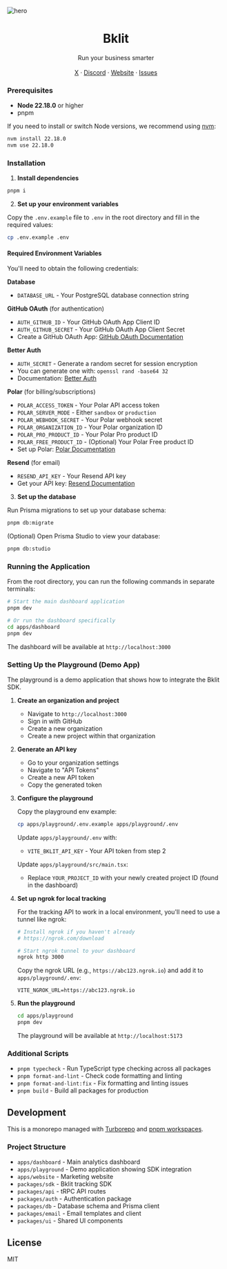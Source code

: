 ![hero](https://repository-images.githubusercontent.com/985341745/de876cb4-a2d4-449f-9e71-38d9910e626e)

<p align="center">
	<h1 align="center"><b>Bklit</b></h1>
<p align="center">
    Run your business smarter
    <br />
    <br />
    <a href="https://x.com/bklitai">X</a>
    ·
    <a href="https://discord.gg/GFfD67gZGf">Discord</a>
    ·
    <a href="https://bklit.com">Website</a>
    ·
    <a href="https://github.com/bklit/bklit/issues">Issues</a>
  </p>
</p>

### Prerequisites

- **Node 22.18.0** or higher
- pnpm

If you need to install or switch Node versions, we recommend using [nvm](https://github.com/nvm-sh/nvm):

```bash
nvm install 22.18.0
nvm use 22.18.0
```

### Installation

1. **Install dependencies**

```bash
pnpm i
```

2. **Set up your environment variables**

Copy the `.env.example` file to `.env` in the root directory and fill in the required values:

```bash
cp .env.example .env
```

#### Required Environment Variables

You'll need to obtain the following credentials:

**Database**

- `DATABASE_URL` - Your PostgreSQL database connection string

**GitHub OAuth** (for authentication)

- `AUTH_GITHUB_ID` - Your GitHub OAuth App Client ID
- `AUTH_GITHUB_SECRET` - Your GitHub OAuth App Client Secret
- Create a GitHub OAuth App: [GitHub OAuth Documentation](https://docs.github.com/en/apps/oauth-apps/building-oauth-apps/creating-an-oauth-app)

**Better Auth**

- `AUTH_SECRET` - Generate a random secret for session encryption
- You can generate one with: `openssl rand -base64 32`
- Documentation: [Better Auth](https://www.better-auth.com/docs/installation)

**Polar** (for billing/subscriptions)

- `POLAR_ACCESS_TOKEN` - Your Polar API access token
- `POLAR_SERVER_MODE` - Either `sandbox` or `production`
- `POLAR_WEBHOOK_SECRET` - Your Polar webhook secret
- `POLAR_ORGANIZATION_ID` - Your Polar organization ID
- `POLAR_PRO_PRODUCT_ID` - Your Polar Pro product ID
- `POLAR_FREE_PRODUCT_ID` - (Optional) Your Polar Free product ID
- Set up Polar: [Polar Documentation](https://docs.polar.sh/)

**Resend** (for email)

- `RESEND_API_KEY` - Your Resend API key
- Get your API key: [Resend Documentation](https://resend.com/docs/introduction)

3. **Set up the database**

Run Prisma migrations to set up your database schema:

```bash
pnpm db:migrate
```

(Optional) Open Prisma Studio to view your database:

```bash
pnpm db:studio
```

### Running the Application

From the root directory, you can run the following commands in separate terminals:

```bash
# Start the main dashboard application
pnpm dev

# Or run the dashboard specifically
cd apps/dashboard
pnpm dev
```

The dashboard will be available at `http://localhost:3000`

### Setting Up the Playground (Demo App)

The playground is a demo application that shows how to integrate the Bklit SDK.

1. **Create an organization and project**
   - Navigate to `http://localhost:3000`
   - Sign in with GitHub
   - Create a new organization
   - Create a new project within that organization

2. **Generate an API key**
   - Go to your organization settings
   - Navigate to "API Tokens"
   - Create a new API token
   - Copy the generated token

3. **Configure the playground**

   Copy the playground env example:

   ```bash
   cp apps/playground/.env.example apps/playground/.env
   ```

   Update `apps/playground/.env` with:
   - `VITE_BKLIT_API_KEY` - Your API token from step 2

   Update `apps/playground/src/main.tsx`:
   - Replace `YOUR_PROJECT_ID` with your newly created project ID (found in the dashboard)

4. **Set up ngrok for local tracking**

   For the tracking API to work in a local environment, you'll need to use a tunnel like ngrok:

   ```bash
   # Install ngrok if you haven't already
   # https://ngrok.com/download

   # Start ngrok tunnel to your dashboard
   ngrok http 3000
   ```

   Copy the ngrok URL (e.g., `https://abc123.ngrok.io`) and add it to `apps/playground/.env`:

   ```
   VITE_NGROK_URL=https://abc123.ngrok.io
   ```

5. **Run the playground**

   ```bash
   cd apps/playground
   pnpm dev
   ```

   The playground will be available at `http://localhost:5173`

### Additional Scripts

- `pnpm typecheck` - Run TypeScript type checking across all packages
- `pnpm format-and-lint` - Check code formatting and linting
- `pnpm format-and-lint:fix` - Fix formatting and linting issues
- `pnpm build` - Build all packages for production

## Development

This is a monorepo managed with [Turborepo](https://turbo.build/repo) and [pnpm workspaces](https://pnpm.io/workspaces).

### Project Structure

- `apps/dashboard` - Main analytics dashboard
- `apps/playground` - Demo application showing SDK integration
- `apps/website` - Marketing website
- `packages/sdk` - Bklit tracking SDK
- `packages/api` - tRPC API routes
- `packages/auth` - Authentication package
- `packages/db` - Database schema and Prisma client
- `packages/email` - Email templates and client
- `packages/ui` - Shared UI components

## License

MIT
